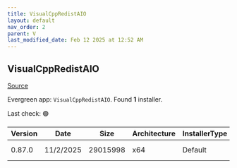 ```yaml
---
title: VisualCppRedistAIO
layout: default
nav_order: 2
parent: V
last_modified_date: Feb 12 2025 at 12:52 AM
---
```


## VisualCppRedistAIO

[Source](https://github.com/abbodi1406/vcredist)

Evergreen app: `VisualCppRedistAIO`. Found **1** installer.

Last check: 🟢

| Version | Date      | Size     | Architecture | InstallerType | Type | URI                                                                                                                                                                                                        |
| ------- | --------- | -------- | ------------ | ------------- | ---- | ---------------------------------------------------------------------------------------------------------------------------------------------------------------------------------------------------------- |
| 0.87.0  | 11/2/2025 | 29015998 | x64          | Default       | zip  | [https://github.com/abbodi1406/vcredist/releases/download/v0.87.0/VisualCppRedist_AIO_x86_x64_87.zip](https://github.com/abbodi1406/vcredist/releases/download/v0.87.0/VisualCppRedist_AIO_x86_x64_87.zip) |
